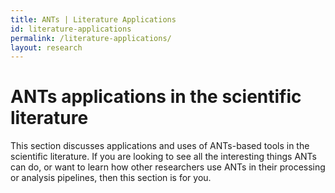 ```yaml
---
title: ANTs | Literature Applications
id: literature-applications
permalink: /literature-applications/
layout: research
---
```


# ANTs applications in the scientific literature

This section discusses applications and uses of ANTs-based tools in the scientific 
literature. If you are looking to see all the interesting things ANTs can do, or want 
to learn how other researchers use ANTs in their processing or analysis pipelines, then
this section is for you.
